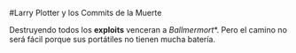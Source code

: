 #Larry Plotter y los Commits de la Muerte

Destruyendo todos los **exploits** venceran a *Ballmermort**.
Pero el camino no será fácil porque sus portátiles no tienen mucha batería.
